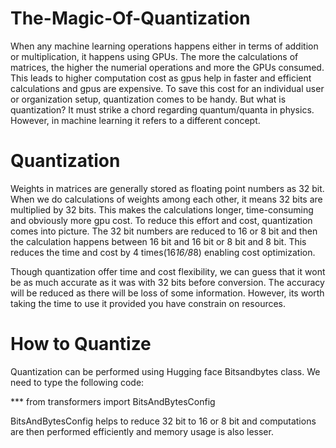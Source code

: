 # The-Magic-Of-Quantization

When any machine learning operations happens either in terms of addition or multiplication, it happens using GPUs. The more the calculations of matrices, the higher the numerial operations and more the GPUs consumed. This leads to higher computation cost as gpus help in faster and efficient calculations and gpus are expensive. To save this cost for an individual user or organization setup, quantization comes to be handy. But what is quantization? It must strike a chord regarding quantum/quanta in physics. However, in machine learning it refers to a different concept.

# Quantization
Weights in matrices are generally stored as floating point numbers as 32 bit. When we do calculations of weights among each other, it means 32 bits are multiplied by 32 bits. This makes the calculations longer, time-consuming and obviously more gpu cost. To reduce this effort and cost, quantization comes into picture. The 32 bit numbers are reduced to 16 or 8 bit and then the calculation happens between 16 bit and 16 bit or 8 bit and 8 bit. This reduces the time and cost by 4 times(16*16/8*8) enabling cost optimization. 

Though quantization offer time and cost flexibility, we can guess that it wont be as much accurate as it was with 32 bits before conversion. The accuracy will be reduced as there will be loss of some information. However, its worth taking the time to use it provided you have constrain on resources. 

# How to Quantize
Quantization can be performed using Hugging face Bitsandbytes class. We need to type the following code:

*** from transformers import BitsAndBytesConfig

BitsAndBytesConfig helps to reduce 32 bit to 16 or 8 bit and computations are then performed efficiently and memory usage is also lesser. 







